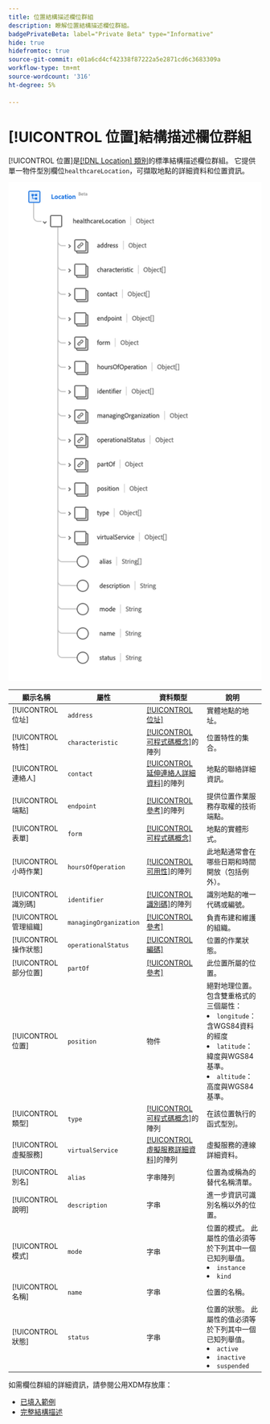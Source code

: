 ```yaml
---
title: 位置結構描述欄位群組
description: 瞭解位置結構描述欄位群組。
badgePrivateBeta: label="Private Beta" type="Informative"
hide: true
hidefromtoc: true
source-git-commit: e01a6cd4cf42338f87222a5e2871cd6c3683309a
workflow-type: tm+mt
source-wordcount: '316'
ht-degree: 5%

---
```


# [!UICONTROL 位置]結構描述欄位群組

[!UICONTROL 位置]是[[!DNL Location] 類別](../../classes/location.md)的標準結構描述欄位群組。 它提供單一物件型別欄位`healthcareLocation`，可擷取地點的詳細資料和位置資訊。

![欄位群組結構](../../images/field-groups/location.png)

| 顯示名稱 | 屬性 | 資料類型 | 說明 |
| --- | --- | --- | --- |
| [!UICONTROL 位址] | `address` | [[!UICONTROL 位址]](../../data-types/healthcare/address.md) | 實體地點的地址。 |
| [!UICONTROL 特性] | `characteristic` | [[!UICONTROL 可程式碼概念]](../../data-types/healthcare/codeable-concept.md)的陣列 | 位置特性的集合。 |
| [!UICONTROL 連絡人] | `contact` | [[!UICONTROL 延伸連絡人詳細資料]](../../data-types/healthcare/extended-contact-detail.md)的陣列 | 地點的聯絡詳細資訊。 |
| [!UICONTROL 端點] | `endpoint` | [[!UICONTROL 參考]](../../data-types/healthcare/reference.md)的陣列 | 提供位置作業服務存取權的技術端點。 |
| [!UICONTROL 表單] | `form` | [[!UICONTROL 可程式碼概念]](../../data-types/healthcare/codeable-concept.md) | 地點的實體形式。 |
| [!UICONTROL 小時作業] | `hoursOfOperation` | [[!UICONTROL 可用性]](../../data-types/healthcare/availability.md)的陣列 | 此地點通常會在哪些日期和時間開放（包括例外）。 |
| [!UICONTROL 識別碼] | `identifier` | [[!UICONTROL 識別碼]](../../data-types/healthcare/identifier.md)的陣列 | 識別地點的唯一代碼或編號。 |
| [!UICONTROL 管理組織] | `managingOrganization` | [[!UICONTROL 參考]](../../data-types/healthcare/reference.md) | 負責布建和維護的組織。 |
| [!UICONTROL 操作狀態] | `operationalStatus` | [[!UICONTROL 編碼]](../../data-types/healthcare/coding.md) | 位置的作業狀態。 |
| [!UICONTROL 部分位置] | `partOf` | [[!UICONTROL 參考]](../../data-types/healthcare/reference.md) | 此位置所屬的位置。 |
| [!UICONTROL 位置] | `position` | 物件 | 絕對地理位置。 包含雙重格式的三個屬性： <li>`longitude`：含WGS84資料的經度</li> <li>`latitude`：緯度與WGS84基準。</li> <li>`altitude`：高度與WGS84基準。</li> |
| [!UICONTROL 類型] | `type` | [[!UICONTROL 可程式碼概念]](../../data-types/healthcare/codeable-concept.md)的陣列 | 在該位置執行的函式型別。 |
| [!UICONTROL 虛擬服務] | `virtualService` | [[!UICONTROL 虛擬服務詳細資料]](../../data-types/healthcare/virtual-service-detail.md)的陣列 | 虛擬服務的連線詳細資料。 |
| [!UICONTROL 別名] | `alias` | 字串陣列 | 位置為或稱為的替代名稱清單。 |
| [!UICONTROL 說明] | `description` | 字串 | 進一步資訊可識別名稱以外的位置。 |
| [!UICONTROL 模式] | `mode` | 字串 | 位置的模式。 此屬性的值必須等於下列其中一個已知列舉值。 <li> `instance` </li> <li> `kind` </li> |
| [!UICONTROL 名稱] | `name` | 字串 | 位置的名稱。 |
| [!UICONTROL 狀態] | `status` | 字串 | 位置的狀態。 此屬性的值必須等於下列其中一個已知列舉值。 <li> `active` </li> <li> `inactive` </li> <li> `suspended` </li> |

如需欄位群組的詳細資訊，請參閱公用XDM存放庫：

* [已填入範例](https://github.com/adobe/xdm/blob/master/extensions/industry/healthcare/fhir/fieldgroups/location.example.1.json)
* [完整結構描述](https://github.com/adobe/xdm/blob/master/extensions/industry/healthcare/fhir/fieldgroups/location.schema.json)
